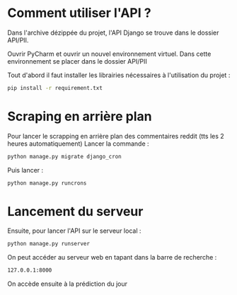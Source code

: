 # Comment utiliser l'API ?

Dans l'archive dézippée du projet, l'API Django se trouve dans le dossier API/PII. 

Ouvrir PyCharm et ouvrir un nouvel environnement virtuel.
Dans cette environnement se placer dans le dossier API/PII

Tout d'abord il faut installer les librairies nécessaires à l'utilisation du projet :
```bash
pip install -r requirement.txt
```

# Scraping en arrière plan

Pour lancer le scrapping en arrière plan des commentaires reddit (tts les 2 heures automatiquement)
Lancer la commande :
```bash
python manage.py migrate django_cron
```

Puis lancer :
```bash
python manage.py runcrons
```

# Lancement du serveur 

Ensuite, pour lancer l'API sur le serveur local :
```bash
python manage.py runserver
```

On peut accéder au serveur web en tapant dans la barre de recherche :
```bash
127.0.0.1:8000
```

On accède ensuite à la prédiction du jour
